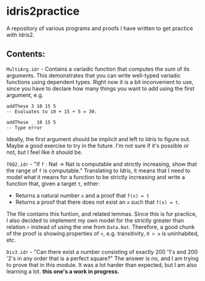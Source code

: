 # idris2practice

A repository of various programs and proofs I have written to get practice with Idris2.

## Contents:

`MultiArg.idr` - Contains a variadic function that computes the sum of its arguments. This demonstrates that you can write well-typed variadic functions using dependent types. Right now it is a bit inconvenient to use, since you have to declare how many things you want to add using the first argument, e.g.
```idris2
addThese 3 10 15 5
-- Evaluates to 10 + 15 + 5 = 30.

addThese _ 10 15 5
-- Type error
```
Ideally, the first argument should be implicit and left to Idris to figure out. Maybe a good exercise to try in the future. I'm not sure if it's possible or not, but I feel like it should be.

`T6Q2.idr` - "If `f` : Nat -> Nat is computable and strictly increasing, show that the range of `f` is computable." Translating to Idris, it means that I need to model what it means for a function to be strictly increasing and write a function that, given a target `t`, either:
- Returns a natural number `x` and a proof that `f(x) = t`
- Returns a proof that there does not exist an `x` such that `f(x) = t`.

The file contains this funtion, and related lemmas. Since this is for practice, I also decided to implement my own model for the strictly greater than relation `>` instead of using the one from `Data.Nat`. Therefore, a good chunk of the proof is showing properties of `>`, e.g. transitivity, `0 > x` is uninhabited, etc.

`Div3.idr` - "Can there exist a number consisting of exactly 200 '1's and 200 '2's in any order that is a perfect square?" The answer is no, and I am trying to prove that in this module. It was a lot harder than expected, but I am also learning a lot. **this one's a work in progress.**
